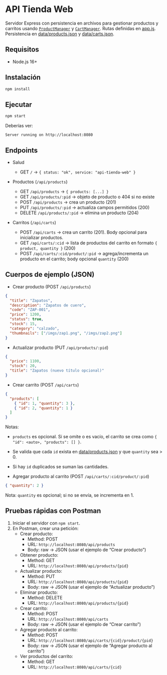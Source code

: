 # API Tienda Web

Servidor Express con persistencia en archivos para gestionar productos y carritos usando [`ProductManager`](src/ProductManager.js) y [`CartManager`](src/CartManager.js). Rutas definidas en [app.js](app.js). Persistencia en [data/products.json](data/products.json) y [data/carts.json](data/carts.json).

## Requisitos
- Node.js 16+

## Instalación
```sh
npm install
```

## Ejecutar
```sh
npm start
```
Deberías ver:
```
Server running on http://localhost:8080
```

## Endpoints

- Salud
  - GET `/` → `{ status: "ok", service: "api-tienda-web" }`

- Productos (`/api/products`)
  - GET `/api/products` → `{ products: [...] }`
  - GET `/api/products/:pid` → objeto de producto o 404 si no existe
  - POST `/api/products` → crea un producto (201)
  - PUT `/api/products/:pid` → actualiza campos permitidos (200)
  - DELETE `/api/products/:pid` → elimina un producto (204)

- Carritos (`/api/carts`)
  - POST `/api/carts` → crea un carrito (201). Body opcional para inicializar productos.
  - GET `/api/carts/:cid` → lista de productos del carrito en formato `{ product, quantity }` (200)
  - POST `/api/carts/:cid/product/:pid` → agrega/incrementa un producto en el carrito; body opcional `quantity` (200)

## Cuerpos de ejemplo (JSON)

- Crear producto (POST `/api/products`)
```json
{
  "title": "Zapatos",
  "description": "Zapatos de cuero",
  "code": "ZAP-001",
  "price": 1200,
  "status": true,
  "stock": 15,
  "category": "calzado",
  "thumbnails": ["/imgs/zap1.png", "/imgs/zap2.png"]
}
```

- Actualizar producto (PUT `/api/products/:pid`)
```json
{
  "price": 1100,
  "stock": 20,
  "title": "Zapatos (nuevo título opcional)"
}
```

- Crear carrito (POST `/api/carts`)
```json
{
  "products": [
    { "id": 1, "quantity": 3 },
    { "id": 2, "quantity": 1 }
  ]
}
```
Notas:
- `products` es opcional. Si se omite o es vacío, el carrito se crea como `{ "id": <auto>, "products": [] }`.
- Se valida que cada `id` exista en [data/products.json](data/products.json) y que `quantity` sea > 0.
- Si hay `id` duplicados se suman las cantidades.

- Agregar producto al carrito (POST `/api/carts/:cid/product/:pid`)
```json
{ "quantity": 2 }
```
Nota: `quantity` es opcional; si no se envía, se incrementa en 1.

## Pruebas rápidas con Postman

1) Iniciar el servidor con `npm start`.
2) En Postman, crear una petición:
   - Crear producto:
     - Method: POST
     - URL: `http://localhost:8080/api/products`
     - Body: raw → JSON (usar el ejemplo de “Crear producto”)
   - Obtener producto:
     - Method: GET
     - URL: `http://localhost:8080/api/products/{pid}`
   - Actualizar producto:
     - Method: PUT
     - URL: `http://localhost:8080/api/products/{pid}`
     - Body: raw → JSON (usar el ejemplo de “Actualizar producto”)
   - Eliminar producto:
     - Method: DELETE
     - URL: `http://localhost:8080/api/products/{pid}`
   - Crear carrito:
     - Method: POST
     - URL: `http://localhost:8080/api/carts`
     - Body: raw → JSON (usar el ejemplo de “Crear carrito”)
   - Agregar producto al carrito:
     - Method: POST
     - URL: `http://localhost:8080/api/carts/{cid}/product/{pid}`
     - Body: raw → JSON (usar el ejemplo de “Agregar producto al carrito”)
   - Ver productos del carrito:
     - Method: GET
     - URL: `http://localhost:8080/api/carts/{cid}`

